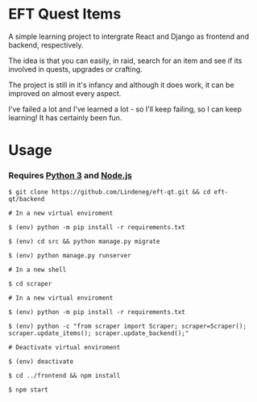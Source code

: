 EFT Quest Items
===============

A simple learning project to intergrate React and Django as frontend and backend, respectively.

The idea is that you can easily, in raid, search for an item and see if its involved in quests, upgrades or crafting.

The project is still in it's infancy and although it does work, it can be improved on almost every aspect.

I've failed a lot and I've learned a lot - so I'll keep failing, so I can keep learning! It has certainly been fun. 

Usage
===============

### Requires [Python 3](https://www.python.org/downloads/) and [Node.js](https://nodejs.org/en/)

```shell
$ git clone https://github.com/Lindeneg/eft-qt.git && cd eft-qt/backend

# In a new virtual enviroment

$ (env) python -m pip install -r requirements.txt

$ (env) cd src && python manage.py migrate

$ (env) python manage.py runserver
```

```shell
# In a new shell

$ cd scraper

# In a new virtual enviroment

$ (env) python -m pip install -r requirements.txt

$ (env) python -c "from scraper import Scraper; scraper=Scraper(); scraper.update_items(); scraper.update_backend();"

# Deactivate virtual enviroment

$ (env) deactivate

$ cd ../frontend && npm install

$ npm start
```